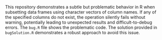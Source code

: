 This repository demonstrates a subtle but problematic behavior in R when subsetting data frames using character vectors of column names.  If any of the specified columns do not exist, the operation silently fails without warning, potentially leading to unexpected results and difficult-to-debug errors. The `bug.R` file shows the problematic code. The solution provided in `bugSolution.R` demonstrates a robust approach to avoid this issue.
